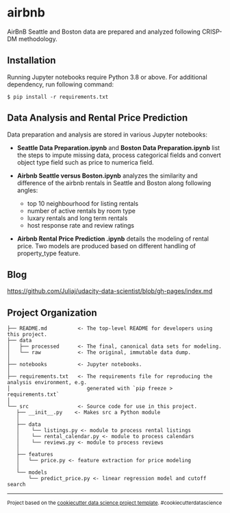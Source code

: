 airbnb
==============================

AirBnB Seattle and Boston data are prepared and analyzed following CRISP-DM methodology.

Installation
------------
Running Jupyter notebooks require Python 3.8 or above. For additional  dependency, run following command:
```
$ pip install -r requirements.txt
```

Data Analysis and Rental Price Prediction
------------
Data preparation and analysis are stored in various Jupyter notebooks:
- **Seattle Data Preparation.ipynb** and **Boston Data Preparation.ipynb** list the steps to impute missing data, process categorical fields and convert object type field such as price to numerica field. 

- **Airbnb Seattle versus Boston.ipynb** analyzes the similarity and difference of the airbnb rentals in Seattle and Boston along following angles:

    - top 10 neighbourhood for listing rentals
    - number of active rentals by room type
    - luxary rentals and long term rentals
    - host response rate and review ratings

- **Airbnb Rental Price Prediction .ipynb** details the modeling of rental price. Two models are produced based on different handling of property_type feature. 

Blog 
------------
https://github.com/Juliaj/udacity-data-scientist/blob/gh-pages/index.md 

Project Organization
------------

    ├── README.md          <- The top-level README for developers using this project.
    ├── data
    │   ├── processed      <- The final, canonical data sets for modeling.
    │   └── raw            <- The original, immutable data dump.
    │
    ├── notebooks          <- Jupyter notebooks. 
    │
    ├── requirements.txt   <- The requirements file for reproducing the analysis environment, e.g.
    │                         generated with `pip freeze > requirements.txt`
    │
    └── src                <- Source code for use in this project.
       ├── __init__.py    <- Makes src a Python module
       │
       ├── data           
       │    └── listings.py <- module to process rental listings
       │    └── rental_calendar.py <- module to process calendars 
       │    └── reviews.py <- module to process reviews 
       │
       ├── features       
       │   └── price.py <- feature extraction for price modeling
       │
       └── models         
           └── predict_price.py <- linear regression model and cutoff search
    
--------

<p><small>Project based on the <a target="_blank" href="https://drivendata.github.io/cookiecutter-data-science/">cookiecutter data science project template</a>. #cookiecutterdatascience</small></p>
